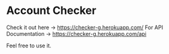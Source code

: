 # Account Checker
Check it out here -> https://checker-g.herokuapp.com/
For API Documentation -> https://checker-g.herokuapp.com/api

Feel free to use it.
